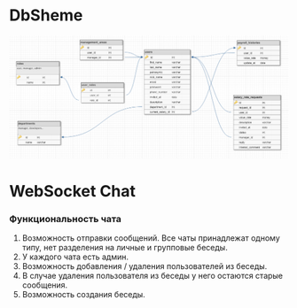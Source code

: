 # DbSheme

![DbSheme](./img/DbScheme1v2.png)

# WebSocket Сhat

### Функциональность чата
1. Возможность отправки сообщений. Все чаты принадлежат одному типу, нет разделения на 
личные и групповые беседы.
2. У каждого чата есть админ.
3. Возможность добавления / удаления пользователей из беседы.
4. В случае удаления пользователя из беседы у него остаются старые сообщения.
5. Возможность создания беседы.

